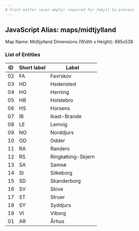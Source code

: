 ```yaml
---
# Front matter (even empty) required for Jekyll to process
---
```


## JavaScript Alias: maps/midtjylland

Map Name: Midtjylland
Dimensions (Width x Height): 895x538





### List of Entities

ID | Short label | Label
---|---|---|
02|FA|Favrskov
03|HD|Hedensted
04|HG|Herning
05|HB|Holstebro
06|HS|Horsens
07|IB|Ikast-Brande
08|LE|Lemvig
09|NO|Norddjurs
10|OD|Odder
11|RA|Randers
12|RS|Ringkøbing-Skjern
13|SA|Samsø
14|SI|Silkeborg
15|SD|Skanderborg
16|SV|Skive
17|ST|Struer
18|SY|Syddjurs
19|VI|Viborg
01|AR|Århus

